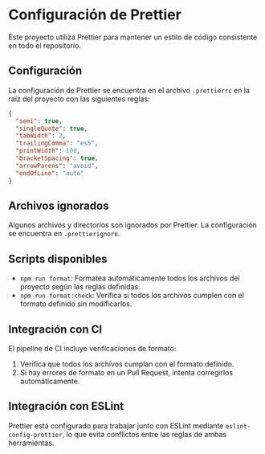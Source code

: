 # Configuración de Prettier

Este proyecto utiliza Prettier para mantener un estilo de código consistente en todo el repositorio.

## Configuración

La configuración de Prettier se encuentra en el archivo `.prettierrc` en la raíz del proyecto con las siguientes reglas:

```json
{
  "semi": true,
  "singleQuote": true,
  "tabWidth": 2,
  "trailingComma": "es5",
  "printWidth": 100,
  "bracketSpacing": true,
  "arrowParens": "avoid",
  "endOfLine": "auto"
}
```

## Archivos ignorados

Algunos archivos y directorios son ignorados por Prettier. La configuración se encuentra en `.prettierignore`.

## Scripts disponibles

- `npm run format`: Formatea automáticamente todos los archivos del proyecto según las reglas definidas.
- `npm run format:check`: Verifica si todos los archivos cumplen con el formato definido sin modificarlos.

## Integración con CI

El pipeline de CI incluye verificaciones de formato:

1. Verifica que todos los archivos cumplan con el formato definido.
2. Si hay errores de formato en un Pull Request, intenta corregirlos automáticamente.

## Integración con ESLint

Prettier está configurado para trabajar junto con ESLint mediante `eslint-config-prettier`, lo que evita conflictos entre las reglas de ambas herramientas.